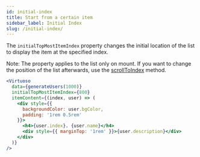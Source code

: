 ```yaml
---
id: initial-index
title: Start from a certain item
sidebar_label: Initial Index
slug: /initial-index/
---
```


The `initialTopMostItemIndex` property changes the initial location of the list to display the item at the specified index.

Note: The property applies to the list only on mount. If you want to change the position of the list afterwards, use the [scrollToIndex](/scroll-to-index/) method.

```jsx live
<Virtuoso
  data={generateUsers(1000)}
  initialTopMostItemIndex={800}
  itemContent={(index, user) => (
    <div style={{ 
      backgroundColor: user.bgColor,
      padding: '1rem 0.5rem'
    }}>
      <h4>{user.index}. {user.name}</h4>
      <div style={{ marginTop: '1rem' }}>{user.description}</div>
    </div>
  )}
/>
```
